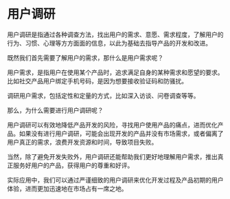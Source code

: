# 用户调研
用户调研是指通过各种调查方法，找出用户的需求、意愿、需求程度，了解用户的行为、习惯、心理等方方面面的信息，以此为基础去指导产品的开发和改进。

既然我们首先需要了解用户的需求，那什么是用户需求呢？

用户需求，是指用户在使用某个产品时，追求满足自身的某种需求和愿望的要求。比如社交产品用户绑定手机号码，是因为想要接收验证码和防骚扰。

调研用户需求，包括定性和定量的方式，比如深入访谈、问卷调查等等。

那么，为什么需要进行用户调研呢？

用户调研可以有效地降低产品开发的风险，寻找用户使用产品的痛点，进而优化产品。如果没有进行用户调研，可能会出现开发的产品并没有市场需求，或者偏离了用户真正的需求，浪费开发资源和时间，导致项目失败。

当然，除了避免开发失败外，用户调研还能帮助我们更好地理解用户需求，推出真正服务好用户的产品，获得用户的尊重和好评。

实际应用中，我们可以通过严谨细致的用户调研来优化开发过程及产品初期的用户体验，进而更加迅速地在市场占有一席之地。

